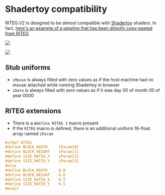 # Shadertoy compatibility

RITEG.V2 is designed to be _almost_ compatible with [Shadertoy](https://www.shadertoy.com/) shaders. In fact, [here's an example of a pipeline that has been directly copy-pasted from RITEG](https://www.shadertoy.com/view/43GfWK)  

![](03.shadertoy.img.00.png)  

![](03.shadertoy.img.01.png)  

## Stub uniforms
- `iMouse` is always filled with zero values as if the host machine had no mouse attached while running Shadertoy in browser  
- `iDate` is always filled with zero values as if it was day 00 of month 00 of year 0000  

## RITEG extensions
- There is a `#define RITEG 1` macro present  
- If the `RITEG` macro is defined, there is an additional uniform 16-float array named `iParam`  

```glsl
#ifdef RITEG
#define BLOCK_WIDTH     iParam[0]
#define BLOCK_HEIGHT    iParam[1]
#define SIZE_RATIO_X    iParam[2]
#define SIZE_RATIO_Y    iParam[3]
#else
#define BLOCK_WIDTH     8.0
#define BLOCK_HEIGHT    8.0
#define SIZE_RATIO_X    0.5
#define SIZE_RATIO_Y    0.5
#endif
```
